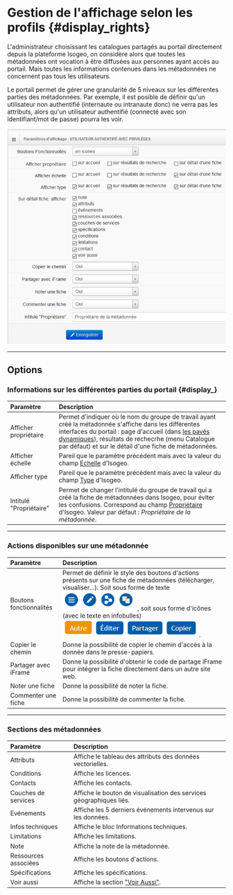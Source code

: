 # Gestion de l'affichage selon les profils {#display_rights}

L'administrateur choisissant les catalogues partagés au portail directement depuis la plateforme Isogeo, on considère alors que toutes les métadonnées ont vocation à être diffusées aux personnes ayant accès au portail. Mais toutes les informations contenues dans les métadonnées ne concernent pas tous les utilisateurs.

Le portail permet de gérer une granularité de 5 niveaux sur les différentes parties des métadonnées. Par exemple, il est posible de définir qu'un utilisateur non authentifié \(internaute ou intranaute donc\) ne verra pas les attributs, alors qu'un utilisateur authentifié \(connecté avec son identifiant/mot de passe\) pourra les voir.

![&quot;Exemple des paramètres d&apos;affichage pour le rôle &apos;Utilisateur authentifié avec privilège&apos;&quot;](/assets/back_display_advanced_user.png)

---

## Options

### Informations sur les différentes parties du portail {#display_}

| Paramètre | Description |
| :--- | :--- |
| Afficher propriétaire | Permet d'indiquer où le nom du groupe de travail ayant créé la métadonnée s'affiche dans les différentes interfaces du portail : page d'accueil \(dans [les pavés dynamiques](/homepage/dyn-sections.md)\), résultats de rechecrhe \(menu Catalogue par défaut\) et sur le détail d'une fiche de métadonnées. |
| Afficher échelle | Pareil que le paramètre précédent mais avec la valeur du champ [Echelle](http://help.isogeo.com/fr/features/documentation/md_geography.html#echelle) d'Isogeo. |
| Afficher type | Pareil que le paramètre précédent mais avec la valeur du champ [Type](http://help.isogeo.com/fr/features/documentation/index.html#les-différents-types-de-ressources) d'Isogeo. |
| Intitulé "Propriétaire" | Permet de changer l'intitulé du groupe de travail qui a créé la fiche de métadonnées dans Isogeo, pour éviter les confusions. Correspond au champ [Propriétaire](http://help.isogeo.com/fr/start/group_switch.html#mon-compte-mes-groupes-de-travail) d'Isogeo. Valeur par défaut : _Propriétaire de la métadonnée_. |

---

### Actions disponibles sur une métadonnée

| Paramètre | Description |
| :--- | :--- |
| Boutons fonctionnalités | Permet de définir le style des boutons d'actions présents sur une fiche de métadonnées \(télécharger, visualiser...\). Soit sous forme de texte ![](/assets/front_md_actions_buttons.png) , soit sous forme d'icônes \(avec le texte en infobulles\) ![](/assets/front_md_actions_labels.png). |
| Copier le chemin | Donne la possibilité de copier le chemin d'accès à la donnée dans le presse-papiers. |
| Partager avec iFrame | Donne la possibilité d'obtenir le code de partage iFrame pour intégrer la fiche directement dans un autre site web. |
| Noter une fiche | Donne la possibilité de noter la fiche. |
| Commenter une fiche | Donne la possibilité de commenter la fiche. |

---

### Sections des métadonnées

| Paramètre            | Description |
| :------------------- | :---------- |
| Attributs            | Affiche le tableau des attributs des données vectorielles. |
| Conditions           | Affiche les licences. |
| Contacts             | Affiche les contacts. |
| Couches de services  | Affiche le bouton de visualisation des services géographiques liés. |
| Evénements           | Affiche les 5 derniers événements intervenus sur les données. |
| Infos techniques     | Affiche le bloc Informations techniques. |
| Limitations          | Affiche les limitations. |
| Note                 | Affiche la note de la métadonnée. |
| Ressources associées | Affiche les boutons d'actions. |
| Spécifications       | Affiche les spécifications. |
| Voir aussi           | Affiche la section ["Voir Aussi"](/settings/voir-aussi.md). |



